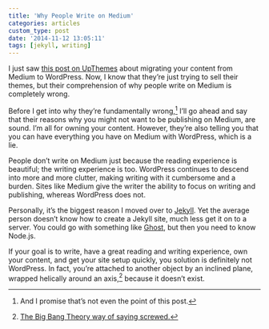 ```yaml
---
title: 'Why People Write on Medium'
categories: articles
custom_type: post
date: '2014-11-12 13:05:11'
tags: [jekyll, writing]
---
```

I just saw [this post on UpThemes](https://upthemes.com/blog/2014/11/medium-to-wordpress/) about migrating your content from Medium to WordPress. Now, I know that they’re just trying to sell their themes, but their comprehension of why people write on Medium is completely wrong.

Before I get into why they’re fundamentally wrong,[^1] I’ll go ahead and say that their reasons why you might not want to be publishing on Medium, are sound. I’m all for owning your content. However, they’re also telling you that you can have everything you have on Medium with WordPress, which is a lie.

People don’t write on Medium just because the reading experience is beautiful; the writing experience is too. WordPress continues to descend into more and more clutter, making writing with it cumbersome and a burden. Sites like Medium give the writer the ability to focus on writing and publishing, whereas WordPress does not.

Personally, it’s the biggest reason I moved over to [Jekyll](http://jekyllrb.com/). Yet the average person doesn’t know how to create a Jekyll site, much less get it on to a server. You could go with something like [Ghost](https://ghost.org/), but then you need to know Node.js.

If your goal is to write, have a great reading and writing experience, own your content, and get your site setup quickly, you solution is definitely not WordPress. In fact, you’re attached to another object by an inclined plane, wrapped helically around an axis,[^2] because it doesn’t exist.

[^1]: And I promise that’s not even the point of this post.
[^2]: [The Big Bang Theory way of saying screwed.](http://youtu.be/DpnvS7kM4Fs)

